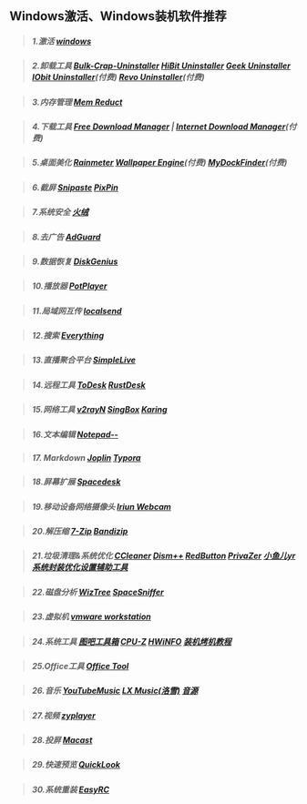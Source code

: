 ## Windows激活、Windows装机软件推荐
> ##### 1.激活 [windows](https://github.com/massgravel/Microsoft-Activation-Scripts)

> ##### 2.卸载工具 [<u>Bulk-Crap-Uninstaller</u>](https://github.com/Klocman/Bulk-Crap-Uninstaller) [<u>HiBit Uninstaller</u>](https://www.hibitsoft.ir/Uninstaller.html) [<u>Geek Uninstaller</u>](https://geekuninstaller.com/) [<u>IObit Uninstaller</u>](https://www.iobit.com/en/advanceduninstaller.php)*(付费)* [<u>Revo Uninstaller</u>](https://www.revouninstaller.com/zh/)*(付费)*

> ##### 3.内存管理 [Mem Reduct](https://memreduct.org/)

> ##### 4.下载工具 [<u>Free Download Manager</u>](https://www.freedownloadmanager.org/) | [<u>Internet Download Manager</u>](https://www.internetdownloadmanager.com/)*(付费)*

> ##### 5.桌面美化 [<u>Rainmeter</u>](https://www.rainmeter.net/) [<u>Wallpaper Engine</u>](https://www.wallpaperengine.io/)*(付费)* [<u>MyDockFinder</u>](https://www.mydockfinder.com/)*(付费)*

> ##### 6.截屏 [<u>Snipaste</u>](https://www.snipaste.com/) [<u>PixPin</u>](https://pixpin.cn/)

> ##### 7.系统安全 [火绒](https://www.huorong.cn/)

> ##### 8.去广告 [AdGuard](https://adguard.com/)

> ##### 9.数据恢复 [DiskGenius](https://www.diskgenius.cn/)

> ##### 10.播放器 [PotPlayer](https://potplayer.daum.net/)

> ##### 11.局域网互传 [localsend](https://github.com/localsend/localsend)

> ##### 12.搜索 [Everything](https://www.voidtools.com/zh-cn/)

> ##### 13.直播聚合平台 [SimpleLive](https://github.com/xiaoyaocz/dart_simple_live)

> ##### 14.远程工具 [<u>ToDesk</u>](https://www.todesk.com/) [<u>RustDesk</u>](https://rustdesk.com/zh-cn/)

> ##### 15.网络工具 [<u>v2rayN</u>](https://github.com/2dust/v2rayN) [<u>SingBox</u>](https://github.com/GUI-for-Cores/GUI.for.SingBox) [<u>Karing</u>](https://github.com/KaringX/karing)

> ##### 16.文本编辑 [Notepad--](https://github.com/cxasm/notepad--)

> ##### 17. Markdown [<u>Joplin</u>](https://github.com/laurent22/joplin) [<u>Typora</u>](https://typora.io/)

> ##### 18.屏幕扩展 [Spacedesk](https://www.spacedesk.net/)

> ##### 19.移动设备网络摄像头 [Iriun Webcam](https://iriun.com/)

> ##### 20.解压缩 [<u>7-Zip</u>](https://www.7-zip.org/) [<u>Bandizip</u>](https://www.bandisoft.com/bandizip/)

> ##### 21.垃圾清理&系统优化 [<u>CCleaner</u>](https://www.ccleaner.com/zh-cn) [<u>Dism++</u>](https://github.com/Chuyu-Team/Dism-Multi-language) [<u>RedButton</u>](https://pothos.info/?p=redbutton) [<u>PrivaZer</u>](https://privazer.com/zc/index.php) [<u>小鱼儿yr系统封装优化设置辅助工具</u>](https://www.yrxitong.com/h-nd-100.html)

> ##### 22.磁盘分析 [<u>WizTree</u>](https://diskanalyzer.com/) [<u>SpaceSniffer</u>](http://www.uderzo.it/main_products/space_sniffer/)

> ##### 23.虚拟机 [vmware workstation](https://www.vmware.com/products/desktop-hypervisor/workstation-and-fusion)

> ##### 24.系统工具 [<u>图吧工具箱</u>](https://www.tbtool.cn/) [<u>CPU-Z</u>](https://www.cpuid.com/) [<u>HWiNFO</u>](https://www.hwinfo.com/) [装机烤机教程](https://www.bilibili.com/video/BV1sD421A74F)

> ##### 25.Office工具 [Office Tool](https://otp.landian.vip/zh-cn/)

> ##### 26.音乐 [<u>YouTubeMusic</u>](https://github.com/th-ch/youtube-music) [<u>LX Music\(洛雪\)</u>](https://lxmusic.toside.cn/) [音源](https://www.sixyin.com/10480.html)

> ##### 27.视频 [zyplayer](https://github.com/Hiram-Wong/ZyPlayer)

> ##### 28.投屏 [Macast](https://github.com/xfangfang/Macast)

> ##### 29.快速预览 [QuickLook](https://github.com/QL-Win/QuickLook)

> ##### 30.系统重装 [EasyRC](https://firpe.cn/page-196)
